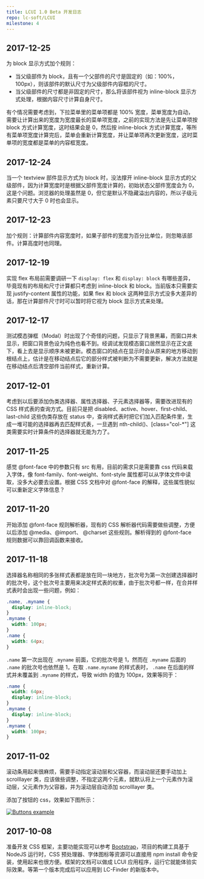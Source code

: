 ```yaml
---
title: LCUI 1.0 Beta 开发日志
repo: lc-soft/LCUI
milestone: 4
---
```

## 2017-12-25
为 block 显示方式加个规则：

- 当父级部件为 block，且有一个父部件的尺寸是固定的（如：100%，100px），则该部件的默认尺寸为父级部件内容框的尺寸。
- 当父级部件的尺寸都是非固定的尺寸，那么将该部件视为 inline-block 显示方式处理，根据内容尺寸计算自身尺寸。

有个情况需要考虑到，下拉菜单里的菜单项都是 100% 宽度，菜单宽度为自动，需要让计算出来的宽度为宽度最长的菜单项宽度，之前的实现方法是先让菜单项按 block 方式计算宽度，这时结果会是 0，然后按 inline-block 方式计算宽度，等所有菜单项宽度计算完后，菜单会重新计算宽度，并让菜单项再次更新宽度，这时菜单项的宽度都是菜单的内容框宽度。

## 2017-12-24
当一个 textview 部件显示方式为 block 时，没法撑开 inline-block 显示方式的父级部件，因为计算宽度时是根据父部件宽度计算的，初始状态父部件宽度会为 0，这是个问题。浏览器的处理虽然是 0，但它是默认不隐藏溢出内容的，所以子级元素只要尺寸大于 0 时也会显示。

## 2017-12-23
加个规则：计算部件内容宽度时，如果子部件的宽度为百分比单位，则忽略该部件。计算高度时也同理。

## 2017-12-19
实现 flex 布局前需要调研一下 `display: flex` 和 `display: block` 有哪些差异，毕竟现有的布局和尺寸计算都只考虑到 inline-block 和 block。当前版本只需要实现 justify-content 属性的功能，如果 flex 和 block 这两种显示方式没多大差异的话，那在计算部件尺寸时可以暂时将它视为 block 显示方式来处理。

## 2017-12-17
测试模态弹框（Modal）时出现了个奇怪的问题，只显示了背景黑幕，而窗口并未显示，把窗口背景色设为纯色也看不到。经调试发现模态窗口居然显示在正文底下，看上去是显示顺序未被更新。模态窗口的结点在显示时会从原来的地方移动到根结点上，估计是在移动结点后它的部分样式被判断为不需要更新，解决方法就是在移动结点后清空部件当前样式，重新计算。

## 2017-12-01
考虑到以后要添加伪类选择器、属性选择器、子元素选择器等，需要改进现有的 CSS 样式表的查询方式。目前只是把 disabled、active、hover、first-child、last-child 这些伪类存放在 status 中，查询样式表时把它们加入匹配条件里，生成一堆可能的选择器再去匹配样式表，一旦遇到 nth-child()、[class="col-*"] 这类需要实时计算条件的选择器就无能为力了。

## 2017-11-25
感觉 @font-face 中的参数只有 src 有用，目前的需求只是需要靠 css 代码来载入字体，像 font-family、font-weight、font-style 属性都可以从字体文件中读取，没多大必要去设置。根据 CSS 文档中对 @font-face 的解释，这些属性貌似可以重新定义字体信息？

## 2017-11-20
开始添加 @font-face 规则解析器，现有的 CSS 解析器代码需要做些调整，方便以后添加 @media、@import、 @charset 这些规则。解析得到的 @font-face 规则数据可以靠回调函数来接收。

## 2017-11-18
选择器名称相同的多张样式表都是放在同一块地方，批次号为第一次创建选择器时的批次号，这个批次号主要用来决定样式表的权重，由于批次号都一样，在合并样式表时会出现一些问题，例如：

``` css
.name, .myname {
  display: inline-block;
}
.myname {
  width: 100px;
}
.name {
  width: 64px;
}
```

`.name` 第一次出现在 `.myname` 前面，它的批次号是 1，然而在 `.myname` 后面的 `.name` 的批次号也依然是 1，在取 `.name.myname` 的样式表时， `.name` 在后面的样式并未覆盖到 `.myname` 的样式，导致 width 的值为 100px，效果等同于：

``` css
.name {
  width: 64px;
  display: inline-block;
}
.myname {
  display: inline-block;
}
.myname {
  width: 100px;
}
```



## 2017-11-02
滚动条用起来很麻烦，需要手动指定滚动层和父容器，而滚动层还要手动加上 scrolllayer 类，应该做些调整，不指定这两个元素，就默认将上一个元素作为滚动层，父元素作为父容器，并为滚动层自动添加 scrolllayer 类。

添加了按钮的 css，效果如下图所示：

[![](/static/images/devlog/buttons-example.gif "Buttons example")](/static/images/devlog/buttons-example.gif)

## 2017-10-08
准备开发 CSS 框架，主要功能实现可以参考 [Bootstrap](http://getbootstrap.com/)，项目的构建工具基于 NodeJS 运行时，CSS 预处理器、字体图标等资源可以直接用 npm install 命令安装，使用起来也很方便。框架的文档可以做成 LCUI 应用程序，运行它就能体验实际效果。等第一个版本完成后可以应用到 LC-Finder 的新版本中。
